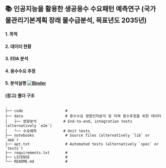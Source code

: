 ## 📚 인공지능을 활용한 생공용수 수요패턴 예측연구 (국가물관리기본계획 장래 물수급분석, 목표년도 2035년)

#### 1. 목적

#### 2. 데이터 현황


#### 3. EDA 분석


#### 4. 용수수요 추정


#### 5. 분석실행 [![Binder](https://mybinder.org/badge_logo.svg)](https://mybinder.org/v2/gh/Kwater-AILab/water_forecast.git/HEAD)


#### (참고) 폴더 구조

    .
    ├── code                   #
    ├── data                   # 용수수요 영향인자분석 및 미래 용수추정을 위한 데이터
    │   ├── 영향분석            # End-to-end, integration tests (alternatively `e2e`)
    │   └── 수요예측            # Unit tests
    ├── notebooks              # Source files (alternatively `lib` or `app`)
    ├── apt.txt                # Automated tests (alternatively `spec` or `tests`)
    ├── requirements.txt       #
    ├── LICENSE                #
    └── README.md              #







